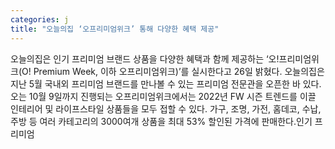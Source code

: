 ```yaml
---
categories: j
title: "오늘의집 ‘오프리미엄위크’ 통해 다양한 혜택 제공"
---
```

오늘의집은 인기 프리미엄 브랜드 상품을 다양한 혜택과 함께 제공하는 ‘오!프리미엄위크(O! Premium Week, 이하 오프리미엄위크)’를 실시한다고 26일 밝혔다. 오늘의집은 지난 5월 국내외 프리미엄 브랜드를 만나볼 수 있는 프리미엄 전문관을 오픈한 바 있다.오는 10월 9일까지 진행되는 오프리미엄위크에서는 2022년 FW 시즌 트렌드를 이끌 인테리어 및 라이프스타일 상품들을 모두 접할 수 있다. 가구, 조명, 가전, 홈데코, 수납, 주방 등 여러 카테고리의 3000여개 상품을 최대 53% 할인된 가격에 판매한다.인기 프리미엄